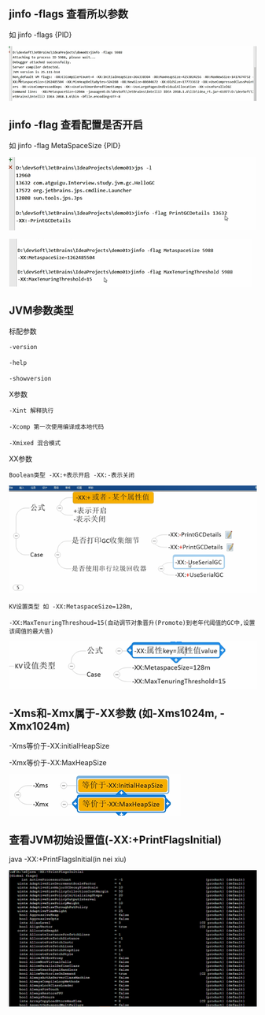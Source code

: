 jinfo -flags 查看所以参数
---

如 jinfo -flags {PID}

![img_82.png](img_82.png)


jinfo -flag 查看配置是否开启
---

如 jinfo -flag MetaSpaceSize {PID}

![img_78.png](img_78.png)

![img_81.png](img_81.png)

JVM参数类型
---

标配参数

    -version

    -help

    -showversion 
X参数

    -Xint 解释执行

    -Xcomp 第一次使用编译成本地代码

    -Xmixed 混合模式

XX参数

    Boolean类型 -XX:+表示开启 -XX:-表示关闭

![img_79.png](img_79.png)

    KV设置类型 如 -XX:MetaspaceSize=128m,

    -XX:MaxTenuringThreshoud=15(自动调节对象晋升(Promote)到老年代阈值的GC中,设置该阈值的最大值)

![img_80.png](img_80.png)

-Xms和-Xmx属于-XX参数 (如-Xms1024m, -Xmx1024m)
---

-Xms等价于-XX:initialHeapSize

-Xmx等价于-XX:MaxHeapSize

![img_83.png](img_83.png)

查看JVM初始设置值(-XX:+PrintFlagsInitial)
---

java -XX:+PrintFlagsInitial(in nei xiu)

![img_84.png](img_84.png)


